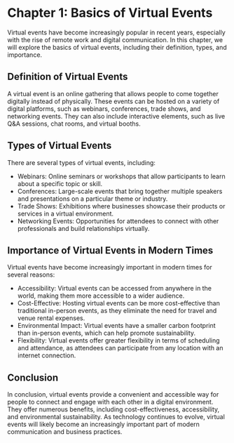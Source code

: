 Chapter 1: Basics of Virtual Events
===================================

Virtual events have become increasingly popular in recent years, especially with the rise of remote work and digital communication. In this chapter, we will explore the basics of virtual events, including their definition, types, and importance.

Definition of Virtual Events
----------------------------

A virtual event is an online gathering that allows people to come together digitally instead of physically. These events can be hosted on a variety of digital platforms, such as webinars, conferences, trade shows, and networking events. They can also include interactive elements, such as live Q\&A sessions, chat rooms, and virtual booths.

Types of Virtual Events
-----------------------

There are several types of virtual events, including:

* Webinars: Online seminars or workshops that allow participants to learn about a specific topic or skill.
* Conferences: Large-scale events that bring together multiple speakers and presentations on a particular theme or industry.
* Trade Shows: Exhibitions where businesses showcase their products or services in a virtual environment.
* Networking Events: Opportunities for attendees to connect with other professionals and build relationships virtually.

Importance of Virtual Events in Modern Times
--------------------------------------------

Virtual events have become increasingly important in modern times for several reasons:

* Accessibility: Virtual events can be accessed from anywhere in the world, making them more accessible to a wider audience.
* Cost-Effective: Hosting virtual events can be more cost-effective than traditional in-person events, as they eliminate the need for travel and venue rental expenses.
* Environmental Impact: Virtual events have a smaller carbon footprint than in-person events, which can help promote sustainability.
* Flexibility: Virtual events offer greater flexibility in terms of scheduling and attendance, as attendees can participate from any location with an internet connection.

Conclusion
----------

In conclusion, virtual events provide a convenient and accessible way for people to connect and engage with each other in a digital environment. They offer numerous benefits, including cost-effectiveness, accessibility, and environmental sustainability. As technology continues to evolve, virtual events will likely become an increasingly important part of modern communication and business practices.
